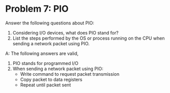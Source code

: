 # Problem 7: PIO

Answer the following questions about PIO:

1. Considering I/O devices, what does PIO stand for?
2. List the steps performed by the OS or process running on the CPU when sending a network packet using PIO.

A: The following answers are valid,

1. PIO stands for programmed I/O
2. When sending a network packet using PIO:
   - Write command to request packet transmission
   - Copy packet to data registers
   - Repeat until packet sent
